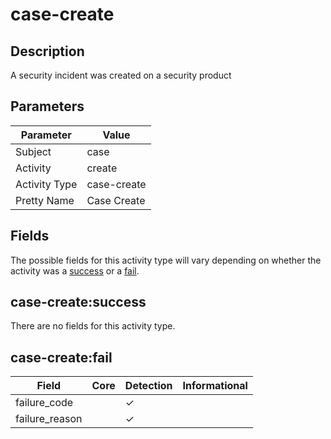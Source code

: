 case-create
===========

Description
-----------
A security incident was created on a security product

Parameters
----------
| Parameter     | Value       |
| ------------- | ----------- |
| Subject       | case        |
| Activity      | create      |
| Activity Type | case-create |
| Pretty Name   | Case Create |


Fields
------

The possible fields for this activity type will vary depending on whether the activity was a [success](#case-createsuccess) or a [fail](#case-createfail).


case-create:success
-------------------

There are no fields for this activity type.


case-create:fail
----------------

| Field          | Core | Detection | Informational |
| -------------- | ---- | --------- | ------------- |
| failure_code   |      | &#10003;  |               |
| failure_reason |      | &#10003;  |               |